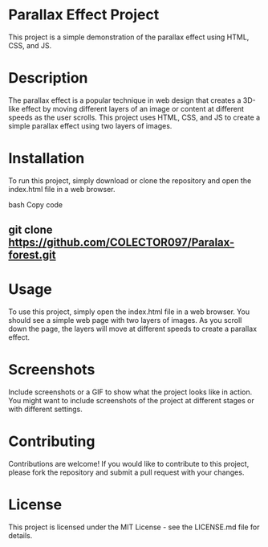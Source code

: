# Parallax Effect Project
This project is a simple demonstration of the parallax effect using HTML, CSS, and JS.

# Description
The parallax effect is a popular technique in web design that creates a 3D-like effect by moving different layers of an image or content at different speeds as the user scrolls. This project uses HTML, CSS, and JS to create a simple parallax effect using two layers of images.

# Installation
To run this project, simply download or clone the repository and open the index.html file in a web browser.

bash
Copy code
## git clone https://github.com/COLECTOR097/Paralax-forest.git
# Usage
To use this project, simply open the index.html file in a web browser. You should see a simple web page with two layers of images. As you scroll down the page, the layers will move at different speeds to create a parallax effect.

# Screenshots
Include screenshots or a GIF to show what the project looks like in action. You might want to include screenshots of the project at different stages or with different settings.

# Contributing
Contributions are welcome! If you would like to contribute to this project, please fork the repository and submit a pull request with your changes.

# License
This project is licensed under the MIT License - see the LICENSE.md file for details.
